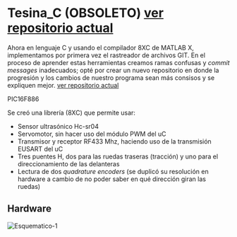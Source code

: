 # Tesina_C (OBSOLETO) [ver repositorio actual](https://github.com/ewardq/Sistema_lider-seguidor)
Ahora en lenguaje C y usando el compilador 8XC de MATLAB X, implementamos por primera vez el rastreador de archivos GIT.
En el proceso de aprender estas herramientas creamos ramas confusas y *commit messages* inadecuados; opté por crear un nuevo repositorio en donde la progresión y los cambios de nuestro programa sean más consisos y se expliquen mejor.
[ver repositorio actual](https://github.com/ewardq/Sistema_lider-seguidor)

PIC16F886

Se creó una librería (8XC) que permite usar:
- Sensor ultrasónico Hc-sr04 
- Servomotor, sin hacer uso del módulo PWM del uC
- Transmisor y receptor RF433 Mhz, haciendo uso de la transmisión EUSART del uC
- Tres puentes H, dos para las ruedas traseras (tracción) y uno para el direccionamiento de las delanteras
- Lectura de dos *quadrature encoders* (se duplicó su resolución en hardware a cambio de no poder saber en qué dirección giran las ruedas)

## Hardware
![Esquematico-1](https://user-images.githubusercontent.com/72580785/167339715-a51acf8f-584f-4c0b-9230-e884501456bf.jpg)
